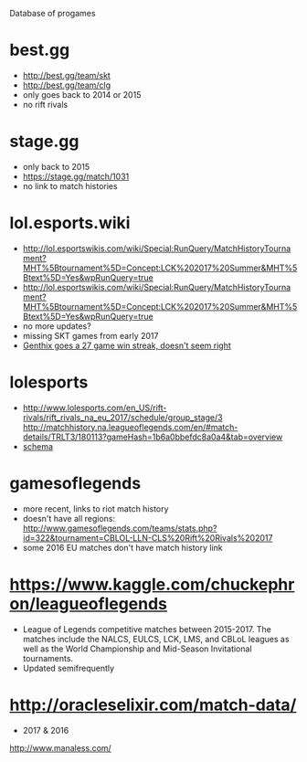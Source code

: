Database of progames

# best.gg
- http://best.gg/team/skt
- http://best.gg/team/clg
- only goes back to 2014 or 2015
- no rift rivals

# stage.gg
- only back to 2015
- https://stage.gg/match/1031
- no link to match histories

# lol.esports.wiki
- http://lol.esportswikis.com/wiki/Special:RunQuery/MatchHistoryTournament?MHT%5Btournament%5D=Concept:LCK%202017%20Summer&MHT%5Btext%5D=Yes&wpRunQuery=true
- http://lol.esportswikis.com/wiki/Special:RunQuery/MatchHistoryTournament?MHT%5Btournament%5D=Concept:LCK%202017%20Summer&MHT%5Btext%5D=Yes&wpRunQuery=true
- no more updates?
- missing SKT games from early 2017
- [Genthix goes a 27 game win streak, doesn't seem right](https://bl.ocks.org/1wheel/d320da40757cd841289dcfe49044d683)

# lolesports
- http://www.lolesports.com/en_US/rift-rivals/rift_rivals_na_eu_2017/schedule/group_stage/3
http://matchhistory.na.leagueoflegends.com/en/#match-details/TRLT3/180113?gameHash=1b6a0bbefdc8a0a4&tab=overview
- [schema](https://gist.github.com/Scub3d/0523abc590028ff0e2fd6fda0fb4fa48)

# gamesoflegends
- more recent, links to riot match history
- doesn't have all regions: http://www.gamesoflegends.com/teams/stats.php?id=322&tournament=CBLOL-LLN-CLS%20Rift%20Rivals%202017
- some 2016 EU matches don't have match history link


# https://www.kaggle.com/chuckephron/leagueoflegends
- League of Legends competitive matches between 2015-2017. The matches include the NALCS, EULCS, LCK, LMS, and CBLoL leagues as well as the World Championship and Mid-Season Invitational tournaments.
- Updated semifrequently

# http://oracleselixir.com/match-data/
- 2017 & 2016

http://www.manaless.com/
